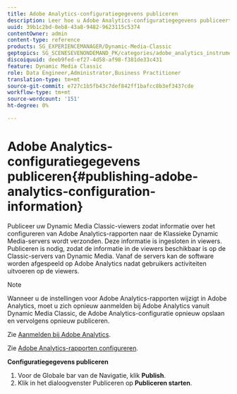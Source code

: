 ```yaml
---
title: Adobe Analytics-configuratiegegevens publiceren
description: Leer hoe u Adobe Analytics-configuratiegegevens publiceert.
uuid: 39b1c2bd-8eb8-43a8-9482-9623115c5374
contentOwner: admin
content-type: reference
products: SG_EXPERIENCEMANAGER/Dynamic-Media-Classic
geptopics: SG_SCENESEVENONDEMAND_PK/categories/adobe_analytics_instrumentation_kit
discoiquuid: deeb9fed-ef27-4d58-af98-f381de33c431
feature: Dynamic Media Classic
role: Data Engineer,Administrator,Business Practitioner
translation-type: tm+mt
source-git-commit: e727c1b5fb43c7def842ff1bafcc8b3ef3437cde
workflow-type: tm+mt
source-wordcount: '151'
ht-degree: 0%

---
```



# Adobe Analytics-configuratiegegevens publiceren{#publishing-adobe-analytics-configuration-information}

Publiceer uw Dynamic Media Classic-viewers zodat informatie over het configureren van Adobe Analytics-rapporten naar de Klassieke Dynamic Media-servers wordt verzonden. Deze informatie is ingesloten in viewers. Publiceren is nodig, zodat de informatie in de viewers beschikbaar is op de Classic-servers van Dynamic Media. Vanaf de servers kan de software worden afgespeeld op Adobe Analytics nadat gebruikers activiteiten uitvoeren op de viewers.

>[!NOTE]
>
>Wanneer u de instellingen voor Adobe Analytics-rapporten wijzigt in Adobe Analytics, moet u zich opnieuw aanmelden bij Adobe Analytics vanuit Dynamic Media Classic, de Adobe Analytics-configuratie opnieuw opslaan en vervolgens opnieuw publiceren.

Zie [Aanmelden bij Adobe Analytics](log-analytics.md#log_in_to_adobe_analytics).

Zie [Adobe Analytics-rapporten configureren](configuring-analytics-reports.md#configuring_adobe_analytics_reports).

**Configuratiegegevens publiceren**

1. Voor de Globale bar van de Navigatie, klik **Publish**.
1. Klik in het dialoogvenster Publiceren op **Publiceren starten**.

